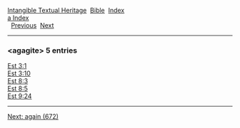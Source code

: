 [Intangible Textual Heritage](../../index)  [Bible](../index) 
[Index](index)   
[a Index](_a_)  
  [Previous](c00296)  [Next](c00298) 

------------------------------------------------------------------------

### &lt;agagite&gt; 5 entries

[Est 3:1](../kjv/est003.htm#001)  
[Est 3:10](../kjv/est003.htm#010)  
[Est 8:3](../kjv/est008.htm#003)  
[Est 8:5](../kjv/est008.htm#005)  
[Est 9:24](../kjv/est009.htm#024)  

------------------------------------------------------------------------

[Next: again (672)](c00298)
